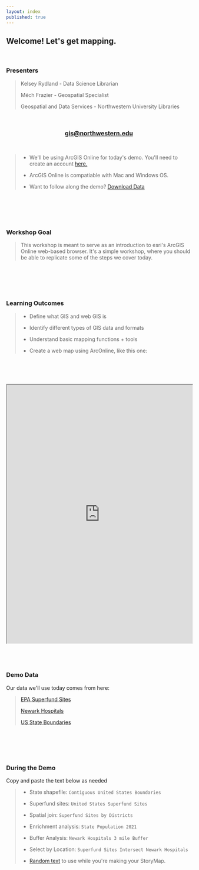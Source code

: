 ```yaml
---
layout: index
published: true
---
```


## **Welcome! Let's get mapping.** 

<br>

### **Presenters**
> Kelsey Rydland - Data Science Librarian
> 
> Méch Frazier - Geospatial Specialist
> 
> Geospatial and Data Services - Northwestern University Libraries

<br>
      
<center>
  <h3 style="color:purple;"><a href="mailto:gis@northwestern.edu?subject=GIS support"> gis@northwestern.edu </a></h3>
</center>

<br>
     
> * We'll be using ArcGIS Online for today's demo. You'll need to create an account [here.](https://northwestern.maps.arcgis.com/home/index.html)
>
> * ArcGIS Online is compatiable with Mac and Windows OS. 
> 
> * Want to follow along the demo? [Download Data](https://northwestern.box.com/s/yeul97g3hlmt59sqtsatc2m7g7tbth37)

<br>
  <br>
    <br>
      <br>

### **Workshop Goal**
> This workshop is meant to serve as an introduction to esri's ArcGIS Online web-based browser. It's a simple workshop, where you should be able to replicate some of the steps we cover today. 

<br>
  <br>
    <br>
      <br>

### **Learning Outcomes**
> * Define what GIS and web GIS is
> 
> * Identify different types of GIS data and formats
> 
> * Understand basic mapping functions + tools
> 
> * Create a web map using ArcOnline, like this one: 

<br>
  <br>
    <br>
      <br>

<iframe src="https://storymaps.arcgis.com/stories/d61ff2593bce4fa2b59f91a07c2e0a9c" width="100%" height="700px" frameborder="1" allowfullscreen allow="geolocation"></iframe>

<br>
  <br>
    <br>
      <br>

### **Demo Data**
Our data we'll use today comes from here:
> [EPA Superfund Sites](https://www.epa.gov/superfund/search-superfund-sites-where-you-live)
> 
> [Newark Hospitals](https://data.ci.newark.nj.us/dataset/newark-hospitals)
> 
> [US State Boundaries](https://www.census.gov/cgi-bin/geo/shapefiles/index.php)

<br>
  <br>
    <br>
      <br>
      
### **During the Demo**
Copy and paste the text below as needed
> * State shapefile: `Contiguous United States Boundaries`
> 
> * Superfund sites: `United States Superfund Sites`
> 
> * Spatial join: `Superfund Sites by Districts`
>
> * Enrichment analysis: `State Population 2021`
> 
> * Buffer Analysis: `Newark Hospitals 3 mile Buffer`
> 
> * Select by Location: `Superfund Sites Intersect Newark Hospitals`
> 
> * [Random text](https://www.epa.gov/superfund) to use while you're making your StoryMap. 
